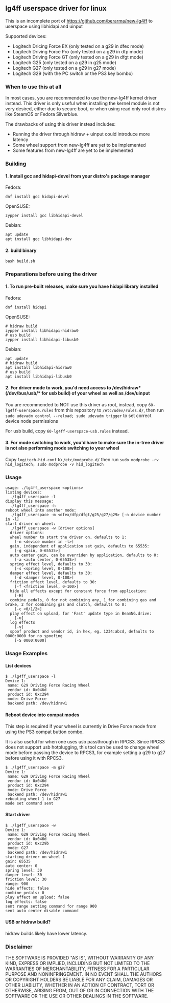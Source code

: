 ## lg4ff userspace driver for linux

This is an incomplete port of https://github.com/berarma/new-lg4ff to userspace using libhidapi and uinput

Supported devices:

- Logitech Dricing Force EX (only tested on a g29 in dfex mode)
- Logitech Driving Force Pro (only tested on a g29 in dfp mode)
- Logitech Driving Force GT (only tested on a g29 in dfgt mode)
- Logitech G25 (only tested on a g29 in g25 mode)
- Logitech G27 (only tested on a g29 in g27 mode)
- Logitech G29 (with the PC switch or the PS3 key bombo)

### When to use this at all

In most cases, you are recommended to use the new-lg4ff kernel driver instead. This driver is only useful when installing the kernel module is not very desired, either due to secure boot, or when using read only root distros like SteamOS or Fedora Silverblue.

The drawbacks of using this driver instead includes:

- Running the driver through hidraw + uinput could introduce more latency
- Some wheel support from new-lg4ff are yet to be implemented
- Some features from new-lg4ff are yet to be implemented

### Building

#### 1. Install gcc and hidapi-devel from your distro's package manager

Fedora:
```
dnf install gcc hidapi-devel
```

OpenSUSE:
```
zypper install gcc libhidapi-devel
```

Debian:
```
apt update
apt install gcc libhidapi-dev
```

#### 2. build binary
```
bash build.sh
```

### Preparations before using the driver

#### 1. To run pre-built releases, make sure you have hidapi library installed

Fedora:
```
dnf install hidapi
```

OpenSUSE:
```
# hidraw build
zypper install libhidapi-hidraw0
# usb build
zypper install libhidapi-libusb0
```

Debian:
```
apt update
# hidraw build
apt install libhidapi-hidraw0
# usb build
apt install libhidapi-libusb0
```

#### 2. For driver mode to work, you'd need access to /dev/hidraw* (/dev/bus/usb/* for usb build) of your wheel as well as /dev/uinput

You are recommended to NOT use this driver as root, instead, copy `60-lg4ff-userspace.rules` from this repository to `/etc/udev/rules.d/`, then run `sudo udevadm control --reload; sudo udevadm trigger` to set correct device node permissions

For usb build, copy `60-lg4ff-userspace-usb.rules` instead.

#### 3. For mode switching to work, you'd have to make sure the in-tree driver is not also performing mode switching to your wheel

Copy `logitech-hid.conf` to `/etc/modprobe.d/` then run `sudo modprobe -rv hid_logitech; sudo modprobe -v hid_logitech`

### Usage

```
usage: ./lg4ff_userspace <options>
listing devices:
  ./lg4ff_userspace -l
display this message:
  ./lg4ff_userspace -h
reboot wheel into another mode:
  ./lg4ff_userspace -m <dfex/dfp/dfgt/g25/g27/g29> [-n device number in -l]
start driver on wheel:
  ./lg4ff_userspace -w [driver options]
  driver options:
  wheel number to start the driver on, defaults to 1:
    [-n <device number in -l>]
  gain, independent of application set gain, defaults to 65535:
    [-g <gain, 0-65535>]
  auto center gain, can be overriden by application, defaults to 0:
    [-a <auto center, 0-65535>]
  spring effect level, defaults to 30:
    [-s <spring level, 0-100>]
  damper effect level, defaults to 30:
    [-d <damper level, 0-100>]
  friction effect level, defaults to 30:
    [-f <friction level, 0-100>]
  hide all effects except for constant force from application:
    [-H]
  combine pedals, 0 for not combining any, 1 for combining gas and brake, 2 for combining gas and clutch, defaults to 0:
    [-c <0/1/2>]
  play effect on upload, for 'Fast' update type in BeamNG.drive:
    [-u]
  log effects
    [-v]
  spoof product and vendor id, in hex, eg. 1234:abcd, defaults to 0000:0000 for no spoofing
    [-S 0000:0000]
```

### Usage Examples

#### List devices

```
$ ./lg4ff_userspace -l
Device 1:
 name: G29 Driving Force Racing Wheel
 vendor id: 0x046d
 product id: 0xc294
 mode: Drive Force
 backend path: /dev/hidraw1
```

#### Reboot device into compat modes

This step is required if your wheel is currently in Drive Force mode from using the PS3 compat button combo.

It is also useful for when one uses usb passthrough in RPCS3. Since RPCS3 does not support usb hotplugging, this tool can be used to change wheel mode before passing the device to RPCS3, for example setting a g29 to g27 before using it with RPCS3.

```
$ ./lg4ff_userspace -m g27
Device 1:
 name: G29 Driving Force Racing Wheel
 vendor id: 0x046d
 product id: 0xc294
 mode: Drive Force
 backend path: /dev/hidraw1
rebooting wheel 1 to G27
mode set command sent
```

#### Start driver

```
$ ./lg4ff_userspace -w
Device 1:
 name: G29 Driving Force Racing Wheel
 vendor id: 0x046d
 product id: 0xc29b
 mode: G27
 backend path: /dev/hidraw1
starting driver on wheel 1
gain: 65535
auto center: 0
spring level: 30
damper level: 30
friction level: 30
range: 900
hide effects: false
combine pedals: 0
play effect on upload: false
log effects: false
sent range setting command for range 900
sent auto center disable command

```

#### USB or hidraw build?

hidraw builds likely have lower latency.

### Disclaimer

THE SOFTWARE IS PROVIDED "AS IS", WITHOUT WARRANTY OF ANY KIND, EXPRESS OR
IMPLIED, INCLUDING BUT NOT LIMITED TO THE WARRANTIES OF MERCHANTABILITY,
FITNESS FOR A PARTICULAR PURPOSE AND NONINFRINGEMENT. IN NO EVENT SHALL THE
AUTHORS OR COPYRIGHT HOLDERS BE LIABLE FOR ANY CLAIM, DAMAGES OR OTHER
LIABILITY, WHETHER IN AN ACTION OF CONTRACT, TORT OR OTHERWISE, ARISING FROM,
OUT OF OR IN CONNECTION WITH THE SOFTWARE OR THE USE OR OTHER DEALINGS IN THE
SOFTWARE.
